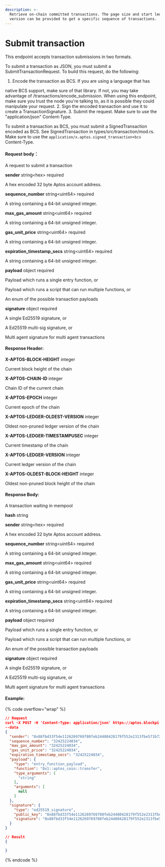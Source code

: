 ```yaml
---
description: >-
  Retrieve on-chain committed transactions. The page size and start ledger
  version can be provided to get a specific sequence of transactions.
---
```


# Submit transaction

This endpoint accepts transaction submissions in two formats.

To submit a transaction as JSON, you must submit a SubmitTransactionRequest. To build this request, do the following:

1. Encode the transaction as BCS. If you are using a language that has

native BCS support, make sure of that library. If not, you may take advantage of /transactions/encode\_submission. When using this endpoint, make sure you trust the node you're talking to, as it is possible they could manipulate your request. 2. Sign the encoded transaction and use it to create a TransactionSignature. 3. Submit the request. Make sure to use the "application/json" Content-Type.

To submit a transaction as BCS, you must submit a SignedTransaction encoded as BCS. See SignedTransaction in types/src/transaction/mod.rs. Make sure to use the `application/x.aptos.signed_transaction+bcs` Content-Type.

#### Request body：

A request to submit a transaction

**sender** string\<hex> required

A hex encoded 32 byte Aptos account address.

**sequence\_number** string\<uint64> required

A string containing a 64-bit unsigned integer.

**max\_gas\_amount** string\<uint64> required

A string containing a 64-bit unsigned integer.

**gas\_unit\_price** string\<uint64> required

A string containing a 64-bit unsigned integer.

**expiration\_timestamp\_secs** string\<uint64> required

A string containing a 64-bit unsigned integer.

**payload** object required

Payload which runs a single entry function, or

Payload which runs a script that can run multiple functions, or

An enum of the possible transaction payloads

**signature** object required

A single Ed25519 signature, or

A Ed25519 multi-sig signature, or

Multi agent signature for multi agent transactions

#### **Response Header:**

**X-APTOS-BLOCK-HEIGHT** integer&#x20;

Current block height of the chain

**X-APTOS-CHAIN-ID** integer&#x20;

Chain ID of the current chain

**X-APTOS-EPOCH** integer&#x20;

Current epoch of the chain

**X-APTOS-LEDGER-OLDEST-VERSION** integer&#x20;

Oldest non-pruned ledger version of the chain

**X-APTOS-LEDGER-TIMESTAMPUSEC** integer&#x20;

Current timestamp of the chain

**X-APTOS-LEDGER-VERSION** integer&#x20;

Current ledger version of the chain

**X-APTOS-OLDEST-BLOCK-HEIGHT** integer&#x20;

Oldest non-pruned block height of the chain

#### **Response Body:**

A transaction waiting in mempool

**hash** string

**sender** string\<hex> required

A hex encoded 32 byte Aptos account address.

**sequence\_number** string\<uint64> required

A string containing a 64-bit unsigned integer.

**max\_gas\_amount** string\<uint64> required

A string containing a 64-bit unsigned integer.

**gas\_unit\_price** string\<uint64> required

A string containing a 64-bit unsigned integer.

**expiration\_timestamp\_secs** string\<uint64> required

A string containing a 64-bit unsigned integer.

**payload** object required

Payload which runs a single entry function, or

Payload which runs a script that can run multiple functions, or

An enum of the possible transaction payloads

**signature** object required

A single Ed25519 signature, or

A Ed25519 multi-sig signature, or

Multi agent signature for multi agent transactions

#### Example:

{% code overflow="wrap" %}
```json
// Request
curl -X POST -H 'Content-Type: application/json' https://aptos.blockpi.network/aptos/v1/your_api_key/v1/transactions
--data
{
  "sender": "0x88fbd33f54e1126269769780feb24480428179f552e2313fbe571b72e62a1ca1 ",
  "sequence_number": "32425224034",
  "max_gas_amount": "32425224034",
  "gas_unit_price": "32425224034",
  "expiration_timestamp_secs": "32425224034",
  "payload": {
    "type": "entry_function_payload",
    "function": "0x1::aptos_coin::transfer",
    "type_arguments": [
      "string"
    ],
    "arguments": [
      null
    ]
  },
  "signature": {
    "type": "ed25519_signature",
    "public_key": "0x88fbd33f54e1126269769780feb24480428179f552e2313fbe571b72e62a1ca1 ",
    "signature": "0x88fbd33f54e1126269769780feb24480428179f552e2313fbe571b72e62a1ca1 "
  }
}

// Result
{

}
```
{% endcode %}
